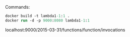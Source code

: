 Commands:
```ps
docker build -t lambda1-1:1 .
docker run -d -p 9000:8080 lambda1-1:1
```

localhost:9000/2015-03-31/functions/function/invocations
